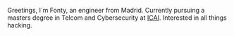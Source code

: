 Greetings,
I´m Fonty, an engineer from Madrid. Currently pursuing a masters degree in Telcom and Cybersecurity at [ICAI](https://www.comillas.edu/icai).
Interested in all things hacking.
<!---
FontyMcPython/FontyMcPython is a ✨ special ✨ repository because its `README.md` (this file) appears on your GitHub profile.
You can click the Preview link to take a look at your changes.
--->
